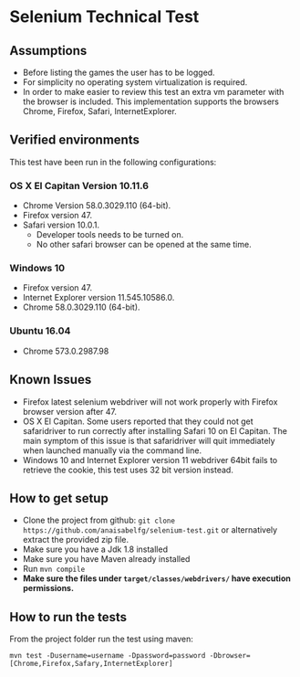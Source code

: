# Selenium Technical Test #

## Assumptions ##
- Before listing the games the user has to be logged.
- For simplicity no operating system virtualization is required.
- In order to make easier to review this test an extra vm parameter with the browser is included. This implementation supports the browsers Chrome, Firefox, Safari, InternetExplorer.

## Verified environments ##
This test have been run in the following configurations:

 ### OS X El Capitan Version 10.11.6 ### 
 - Chrome Version 58.0.3029.110 (64-bit).    
 - Firefox version 47.    
 - Safari version 10.0.1. 
    - Developer tools needs to be turned on.
    - No other safari browser can be opened at the same time.
 
 ### Windows 10 ###
 - Firefox version 47.
 - Internet Explorer version 11.545.10586.0.
 - Chrome 58.0.3029.110 (64-bit).
 
 ### Ubuntu 16.04 ###
 - Chrome 573.0.2987.98


## Known Issues ##
- Firefox  latest selenium webdriver will not work properly with Firefox browser version after 47.
- OS X El Capitan. Some users reported that they could not get safaridriver to run correctly after installing Safari 10 on El Capitan. The main symptom of this issue is that safaridriver will quit immediately when launched manually via the command line. 
- Windows 10 and Internet Explorer version 11 webdriver 64bit fails to retrieve the cookie, this test uses 32 bit version instead.


## How to get setup ##
- Clone the project from github: `git clone https://github.com/anaisabelfg/selenium-test.git` or alternatively extract the provided zip file.
- Make sure you have a Jdk 1.8 installed
- Make sure you have Maven already installed
- Run `mvn compile`
- **Make sure the files under `target/classes/webdrivers/` have execution permissions.**


## How to run the tests ##
From the project folder run the test using maven:

`mvn test -Dusername=username -Dpassword=password -Dbrowser=[Chrome,Firefox,Safary,InternetExplorer]`
